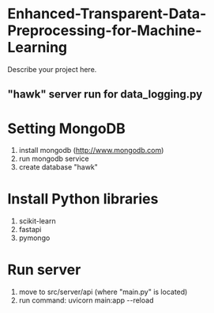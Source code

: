 # Enhanced-Transparent-Data-Preprocessing-for-Machine-Learning

Describe your project here.


## "hawk" server run for data_logging.py

# Setting MongoDB
1. install mongodb (http://www.mongodb.com)
2. run mongodb service
3. create database "hawk"

# Install Python libraries
1. scikit-learn
2. fastapi
3. pymongo

# Run server
1. move to src/server/api (where "main.py" is located)
2. run command: uvicorn main:app --reload

